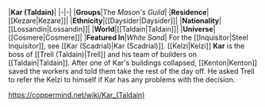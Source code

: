 |**Kar (Taldain)**|
|-|-|
|**Groups**|The *Mason's Guild*|
|**Residence**|[[Kezare\|Kezare]]|
|**Ethnicity**|[[Daysider\|Daysider]]|
|**Nationality**|[[Lossandin\|Lossandin]]|
|**World**|[[Taldain\|Taldain]]|
|**Universe**|[[Cosmere\|Cosmere]]|
|**Featured In**|*White Sand*|
For the [[Inquisitor\|Steel Inquisitor]], see [[Kar (Scadrial)\|Kar (Scadrial)]].
[[Kelzi\|Kelzi]] **Kar** is the boss of [[Trell (Taldain)\|Trell]] and his team of builders on [[Taldain\|Taldain]].
After one of Kar's buildings collapsed, [[Kenton\|Kenton]] saved the workers and told them take the rest of the day off. He asked Trell to refer the Kelzi to himself if Kar has any problems with the decision.



https://coppermind.net/wiki/Kar_(Taldain)